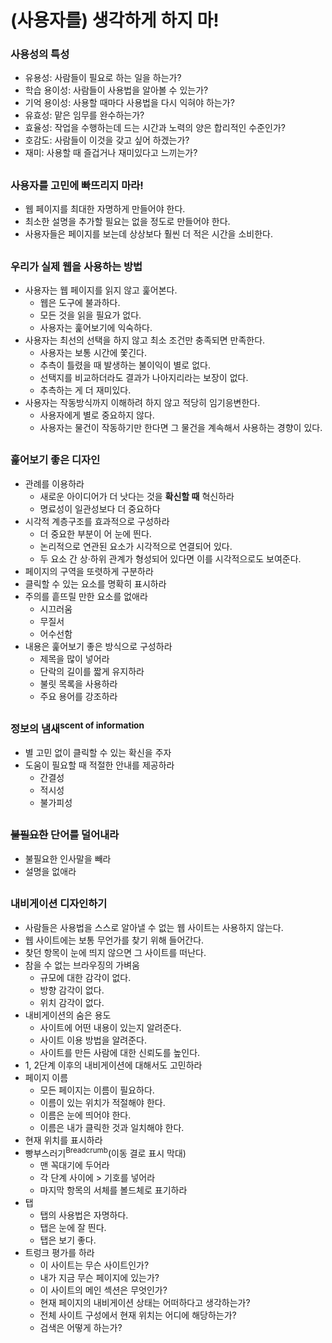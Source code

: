 # (사용자를) 생각하게 하지 마!

### 사용성의 특성  
- 유용성: 사람들이 필요로 하는 일을 하는가?
- 학습 용이성: 사람들이 사용법을 알아볼 수 있는가?
- 기억 용이성: 사용할 때마다 사용법을 다시 익혀야 하는가?
- 유효성: 맡은 임무를 완수하는가?
- 효율성: 작업을 수행하는데 드는 시간과 노력의 양은 합리적인 수준인가?
- 호감도: 사람들이 이것을 갖고 싶어 하겠는가?
- 재미: 사용할 때 즐겁거나 재미있다고 느끼는가?

##

### 사용자를 고민에 빠뜨리지 마라!
- 웹 페이지를 최대한 자명하게 만들어야 한다.  
- 최소한 설명을 추가할 필요는 없을 정도로 만들어야 한다.
- 사용자들은 페이지를 보는데 상상보다 훨씬 더 적은 시간을 소비한다.  

##

### 우리가 실제 웹을 사용하는 방법
- 사용자는 웹 페이지를 읽지 않고 훑어본다.
  - 웹은 도구에 불과하다.
  - 모든 것을 읽을 필요가 없다.
  - 사용자는 훑어보기에 익숙하다. 
- 사용자는 최선의 선택을 하지 않고 최소 조건만 충족되면 만족한다.
  - 사용자는 보통 시간에 쫓긴다.
  - 추측이 틀렸을 때 발생하는 불이익이 별로 없다.
  - 선택지를 비교하더라도 결과가 나아지리라는 보장이 없다.
  - 추측하는 게 더 재미있다.
- 사용자는 작동방식까지 이해하려 하지 않고 적당히 임기응변한다.
  - 사용자에게 별로 중요하지 않다.
  - 사용자는 물건이 작동하기만 한다면 그 물건을 계속해서 사용하는 경향이 있다.

##

### 훑어보기 좋은 디자인
- 관례를 이용하라
  - 새로운 아이디어가 더 낫다는 것을 **확신할 때** 혁신하라
  - 명료성이 일관성보다 더 중요하다
- 시각적 계층구조를 효과적으로 구성하라
  - 더 중요한 부분이 어 눈에 띈다.
  - 논리적으로 연관된 요소가 시각적으로 연결되어 있다.
  - 두 요소 간 상·하위 관계가 형성되어 있다면 이를 시각적으로도 보여준다.
- 페이지의 구역을 또렷하게 구분하라
- 클릭할 수 있는 요소를 명확히 표시하라
- 주의를 흩뜨릴 만한 요소를 없애라
  - 시끄러움
  - 무질서
  - 어수선함
- 내용은 훑어보기 좋은 방식으로 구성하라
  - 제목을 많이 넣어라
  - 단락의 길이를 짧게 유지하라
  - 불릿 목록을 사용하라
  - 주요 용어를 강조하라

##

### 정보의 냄새<sup>scent of information</sup>
- 별 고민 없이 클릭할 수 있는 확신을 주자
- 도움이 필요할 때 적절한 안내를 제공하라
  - 간결성
  - 적시성
  - 불가피성

##

### ~~불필요한~~ 단어를 덜어내라
- 불필요한 인사말을 빼라
- 설명을 없애라

##

### 내비게이션 디자인하기
- 사람들은 사용법을 스스로 알아낼 수 없는 웹 사이트는 사용하지 않는다.
- 웹 사이트에는 보통 무언가를 찾기 위해 들어간다.
- 찾던 항목이 눈에 띄지 않으면 그 사이트를 떠난다.
- 참을 수 없는 브라우징의 가벼움
  - 규모에 대한 감각이 없다.
  - 방향 감각이 없다.
  - 위치 감각이 없다.
- 내비게이션의 숨은 용도
  - 사이트에 어떤 내용이 있는지 알려준다.
  - 사이트 이용 방법을 알려준다.
  - 사이트를 만든 사람에 대한 신뢰도를 높인다.
- 1, 2단계 이후의 내비게이션에 대해서도 고민하라
- 페이지 이름
  - 모든 페이지는 이름이 필요하다.
  - 이름이 있는 위치가 적절해야 한다.
  - 이름은 눈에 띄어야 한다.
  - 이름은 내가 클릭한 것과 일치해야 한다.
- 현재 위치를 표시하라
- 빵부스러기<sup>Breadcrumb</sup>(이동 결로 표시 막대)
  - 맨 꼭대기에 두어라
  - 각 단계 사이에 > 기호를 넣어라
  - 마지막 항목의 서체를 볼드체로 표기하라
- 탭
  - 탭의 사용법은 자명하다.
  - 탭은 눈에 잘 띈다.
  - 탭은 보기 좋다.
- 트렁크 평가를 하라
  - 이 사이트는 무슨 사이트인가?
  - 내가 지금 무슨 페이지에 있는가?
  - 이 사이트의 메인 섹션은 무엇인가?
  - 현재 페이지의 내비게이션 상태는 어떠하다고 생각하는가?
  - 전체 사이트 구성에서 현재 위치는 어디에 해당하는가?
  - 검색은 어떻게 하는가?

##
